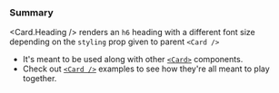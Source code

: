### Summary

<Card.Heading /> renders an `h6` heading with a different font size depending on the `styling` prop given to parent `<Card />`

- It's meant to be used along with other [`<Card>`](/#/Components/Organisms/Card/Card) components.
- Check out [`<Card />`](/#/Components/Organisms/Card) examples to see how they're all meant to play together.

